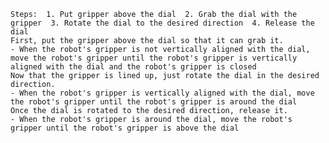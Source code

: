 
    Steps:  1. Put gripper above the dial  2. Grab the dial with the gripper  3. Rotate the dial to the desired direction  4. Release the dial
    First, put the gripper above the dial so that it can grab it.
    - When the robot's gripper is not vertically aligned with the dial, move the robot's gripper until the robot's gripper is vertically aligned with the dial and the robot's gripper is closed
    Now that the gripper is lined up, just rotate the dial in the desired direction.
    - When the robot's gripper is vertically aligned with the dial, move the robot's gripper until the robot's gripper is around the dial
    Once the dial is rotated to the desired direction, release it.
    - When the robot's gripper is around the dial, move the robot's gripper until the robot's gripper is above the dial
